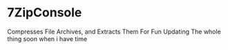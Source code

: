 # 7ZipConsole
Compresses File Archives, and Extracts Them For Fun
Updating The whole thing soon when i have time
